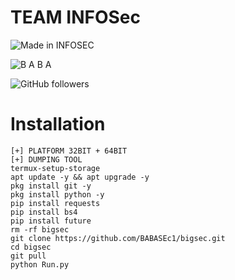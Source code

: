 # TEAM INFOSec

![Made in INFOSEC](https://img.shields.io/badge/MADE%20IN%20-INFOSEC-green?style=for-the-badge&logo=appveyor)

![B A B A ](https://img.shields.io/badge/BABA%20-BABA-green?style=for-the-badge&logo=appveyor)

![GitHub followers](https://img.shields.io/github/followers/BABASEc1?style=for-the-badge)
# Installation 

```  
[+] PLATFORM 32BIT + 64BIT
[+] DUMPING TOOL
termux-setup-storage
apt update -y && apt upgrade -y
pkg install git -y
pkg install python -y
pip install requests
pip install bs4
pip install future
rm -rf bigsec
git clone https://github.com/BABASEc1/bigsec.git
cd bigsec
git pull 
python Run.py
```
 
